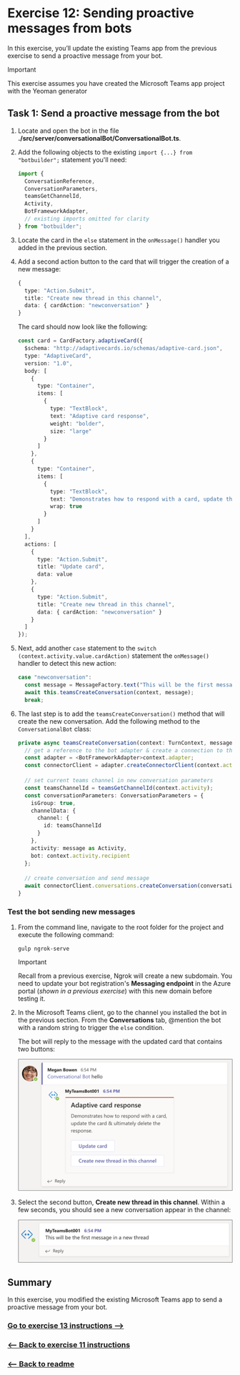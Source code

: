 # Exercise 12: Sending proactive messages from bots

In this exercise, you’ll update the existing Teams app from the previous exercise to send a proactive message from your bot.

> [!IMPORTANT]
> This exercise assumes you have created the Microsoft Teams app project with the Yeoman generator

## Task 1: Send a proactive message from the bot

1. Locate and open the bot in the file **./src/server/conversationalBot/ConversationalBot.ts**.

1. Add the following objects to the existing `import {...} from "botbuilder";` statement you'll need:

    ```typescript
    import {
      ConversationReference,
      ConversationParameters,
      teamsGetChannelId,
      Activity,
      BotFrameworkAdapter,
      // existing imports omitted for clarity
    } from "botbuilder";
    ```

1. Locate the card in the `else` statement in the `onMessage()` handler you added in the previous section.

1. Add a second action button to the card that will trigger the creation of a new message:

    ```typescript
    {
      type: "Action.Submit",
      title: "Create new thread in this channel",
      data: { cardAction: "newconversation" }
    }
    ```

    The card should now look like the following:

    ```typescript
    const card = CardFactory.adaptiveCard({
      $schema: "http://adaptivecards.io/schemas/adaptive-card.json",
      type: "AdaptiveCard",
      version: "1.0",
      body: [
        {
          type: "Container",
          items: [
            {
              type: "TextBlock",
              text: "Adaptive card response",
              weight: "bolder",
              size: "large"
            }
          ]
        },
        {
          type: "Container",
          items: [
            {
              type: "TextBlock",
              text: "Demonstrates how to respond with a card, update the card & ultimately delete the response.",
              wrap: true
            }
          ]
        }
      ],
      actions: [
        {
          type: "Action.Submit",
          title: "Update card",
          data: value
        },
        {
          type: "Action.Submit",
          title: "Create new thread in this channel",
          data: { cardAction: "newconversation" }
        }
      ]
    });
    ```

1. Next, add another `case` statement to the `switch (context.activity.value.cardAction)` statement the `onMessage()` handler to detect this new action:

    ```typescript
    case "newconversation":
      const message = MessageFactory.text("This will be the first message in a new thread");
      await this.teamsCreateConversation(context, message);
      break;
    ```

1. The last step is to add the `teamsCreateConversation()` method that will create the new conversation. Add the following method to the `ConversationalBot` class:

    ```typescript
    private async teamsCreateConversation(context: TurnContext, message: Partial<Activity>): Promise<void> {
      // get a reference to the bot adapter & create a connection to the Teams API
      const adapter = <BotFrameworkAdapter>context.adapter;
      const connectorClient = adapter.createConnectorClient(context.activity.serviceUrl);

      // set current teams channel in new conversation parameters
      const teamsChannelId = teamsGetChannelId(context.activity);
      const conversationParameters: ConversationParameters = {
        isGroup: true,
        channelData: {
          channel: {
            id: teamsChannelId
          }
        },
        activity: message as Activity,
        bot: context.activity.recipient
      };
      
      // create conversation and send message
      await connectorClient.conversations.createConversation(conversationParameters);
    }
    ```

### Test the bot sending new messages

1. From the command line, navigate to the root folder for the project and execute the following command:

    ```console
    gulp ngrok-serve
    ```

    > [!IMPORTANT]
    > Recall from a previous exercise, Ngrok will create a new subdomain. You need to update your bot registration's **Messaging endpoint** in the Azure portal (*shown in a previous exercise*) with this new domain before testing it.

1. In the Microsoft Teams client, go to the channel you installed the bot in the previous section. From the **Conversations** tab, @mention the bot with a random string to trigger the `else` condition.

    The bot will reply to the message with the updated card that contains two buttons:

    ![Screenshot of a message from the bot using cards - initial card display](../../Linked_Image_Files/Bots/07-test-01.png)

1. Select the second button, **Create new thread in this channel**. Within a few seconds, you should see a new conversation appear in the channel:

    ![Screenshot of a message from the bot using cards - updating a card](../../Linked_Image_Files/Bots/07-test-02.png)

## Summary

In this exercise, you modified the existing Microsoft Teams app to send a proactive message from your bot.


### [Go to exercise 13 instructions -->](../Exercise_13/14-Exercise-13-Getting-started-with-the-teamwork-endpoint.md)

### [<-- Back to exercise 11 instructions](../Exercise_11/12-Exercise-11-Bots-in-channels-and-group-chats.md)

### [<-- Back to readme](../../../)